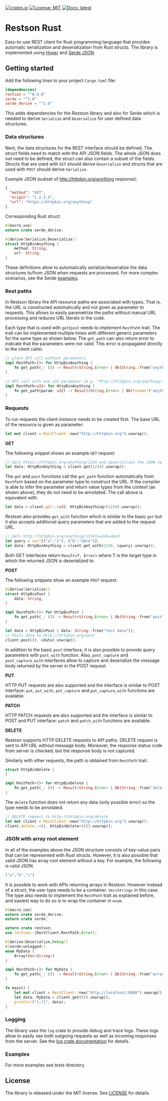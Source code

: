 
[![crates.io](https://img.shields.io/crates/v/restson.svg)](https://crates.io/crates/restson) [![License: MIT](https://img.shields.io/badge/License-MIT-blue.svg)](https://raw.githubusercontent.com/spietika/restson-rust/master/LICENSE) [![Docs: latest](https://img.shields.io/badge/Docs-latest-green.svg)](https://docs.rs/restson/)

# Restson Rust

Easy-to-use REST client for Rust programming language that provides automatic serialization and deserialization from Rust structs. The library is implemented using [Hyper](https://github.com/hyperium/hyper) and [Serde JSON](https://github.com/serde-rs/json).

## Getting started

Add the following lines to your project `Cargo.toml` file:

```toml
[dependencies]
restson = "^0.4.0"
serde = "^1.0"
serde_derive = "^1.0"
```
This adds dependencies for the Restson library and also for Serde which is needed to derive `Serialize` and `Deserialize` for user defined data structures.

### Data structures

Next, the data structures for the REST interface should be defined. The struct fields need to match with the API JSON fields. The whole JSON does not need to be defined, the struct can also contain a subset of the fields. Structs that are used with `GET` should derive `Deserialize` and structs that are used with `POST` should derive `Serialize`.

Example JSON (subset of http://httpbin.org/anything response):
```json
{
  "method": "GET", 
  "origin": "1.2.3.4", 
  "url": "https://httpbin.org/anything"
}
```
Corresponding Rust struct:
```rust
#[macro_use]
extern crate serde_derive;

#[derive(Serialize,Deserialize)]
struct HttpBinAnything {
    method: String,
    url: String,
}
```

These definitions allow to automatically serialize/deserialize the data structures to/from JSON when requests are processed. For more complex scenarios, see the Serde [examples](https://serde.rs/examples.html).

### Rest paths

In Restson library the API resource paths are associated with types. That is, the URL is constructed automatically and not given as parameter to requests. This allows to easily parametrize the paths without manual URL processing and reduces URL literals in the code.

Each type that is used with `get`/`post` needs to implement `RestPath` trait. The trait can be implemented multiple times with different generic parameters for the same type as shown below. The `get_path` can also return error to indicate that the parameters were not valid. This error is propagated directly to the client caller.

```rust
// plain API call without parameters
impl RestPath<()> for HttpBinAnything {
    fn get_path(_: ()) -> Result<String,Error> { Ok(String::from("anything")) }
}

// API call with one u32 parameter (e.g. "http://httpbin.org/anything/1234")
impl RestPath<u32> for HttpBinAnything {
    fn get_path(param: u32) -> Result<String,Error> { Ok(format!("anything/{}", param)) }
}
```

### Requests

To run requests the client instance needs to be created first. The base URL of the resource is given as parameter:
```rust
let mut client = RestClient::new("http://httpbin.org").unwrap();
```

**GET**

The following snippet shows an example `GET` request:
```rust
// Gets https://httpbin.org/anything/1234 and deserializes the JSON to data variable
let data: HttpBinAnything = client.get(1234).unwrap();
```
The `get` and `post` functions call the `get_path` function automatically from `RestPath` based on the parameter type to construct the URL. If the compiler is able to infer the parameter and return value types from the context (as shown above), they do not need to be annotated. The call above is equivalent with:

```rust
let data = client.get::<u32, HttpBinAnything>(1234).unwrap();
```
Restson also provides `get_with` function which is similar to the basic `get` but it also accepts additional query parameters that are added to the request URL.
```rust
// Gets http://httpbin.org/anything/1234?a=2&b=abcd
let query = vec![("a","2"), ("b","abcd")];
let data: HttpBinAnything = client.get_with(1234, &query).unwrap();
```
Both GET interfaces return `Result<T, Error>` where T is the target type in which the returned JSON is deserialized to.

**POST**

The following snippets show an example `POST` request:
```rust
#[derive(Serialize)]
struct HttpBinPost {
    data: String,
}

impl RestPath<()> for HttpBinPost {
    fn get_path(_: ()) -> Result<String,Error> { Ok(String::from("post")) }
}
```
```rust
let data = HttpBinPost { data: String::from("test data")};
// Posts data to http://httpbin.org/post
client.post((), &data).unwrap();
```
In addition to the basic `post` interface, it is also possible to provide query parameters with `post_with` function. Also, `post_capture` and `post_capture_with` interfaces allow to capture and deserialize the message body returned by the server in the POST request.

**PUT**

HTTP PUT requests are also supported and the interface is similar to POST interface: `put`, `put_with`, `put_capture` and `put_capture_with` functions are available.

**PATCH**

HTTP PATCH requests are also supported and the interface is similar to POST and PUT interface: `patch` and `patch_with` functions are available.

**DELETE**

Restson supports HTTP DELETE requests to API paths. DELETE request is sent to API URL without message body. Moreover, the response status code from server is checked, but the response body is not captured.

Similarly with other requests, the path is obtained from `RestPath` trait.

```rust
struct HttpBinDelete {
}

impl RestPath<()> for HttpBinDelete {
    fn get_path(_: ()) -> Result<String,Error> { Ok(String::from("delete")) }
}
```

The `delete` function does not return any data (only possible error) so the type needs to be annotated.

```rust
// DELETE request to http://httpbin.org/delete
let mut client = RestClient::new("http://httpbin.org").unwrap();
client.delete::<(), HttpBinDelete>(()).unwrap();
```

### JSON with array root element

In all of the examples above the JSON structure consists of key-value pairs that can be represented with Rust structs. However, it is also possible that valid JSON has array root element without a key. For example, the following is valid JSON.

```json
["a","b","c"]
```

It is possible to work with APIs returning arrays in Restson. However instead of a struct, the user type needs to be a container. `Vec<String>` in this case. The type also needs to implement the `RestPath` trait as explained before, and easiest way to do so is to wrap the container in `enum`.

```rust
#[macro_use]
extern crate serde_derive;
extern crate serde;

extern crate restson;
use restson::{RestClient,RestPath,Error};

#[derive(Deserialize,Debug)]
#[serde(untagged)]
enum MyData {
    Array(Vec<String>)
}

impl RestPath<()> for MyData {
    fn get_path(_: ()) -> Result<String,Error> { Ok(String::from("array")) }
}

fn main() {
    let mut client = RestClient::new("http://localhost:8080").unwrap();
    let data: MyData = client.get(()).unwrap();
    println!("{:?}", data);
}
```

### Logging
The library uses the `log` crate to provide debug and trace logs. These logs allow to easily see both outgoing requests as well as incoming responses from the server. See the [log crate documentation](https://docs.rs/log/*/log/) for details.

### Examples
For more examples see *tests* directory. 

## License

The library is released under the MIT license. See [LICENSE](https://raw.githubusercontent.com/spietika/restson-rust/master/LICENSE) for details.
